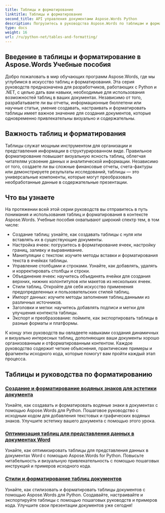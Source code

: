 ```yaml
---
title: Таблицы и форматирование
linktitle: Таблицы и форматирование
second_title: API управления документами Aspose.Words Python
description: Погрузитесь в руководства Aspose.Words по таблицам и форматированию в приложениях Python и .NET. Научитесь создавать, настраивать и оформлять таблицы для визуально привлекательных документов.
type: docs
weight: 16
url: /ru/python-net/tables-and-formatting/
---
```



## Введение в таблицы и форматирование в Aspose.Words Учебные пособия

Добро пожаловать в мир обучающих программ Aspose.Words, где мы углубимся в искусство таблиц и форматирования. Эта серия руководств предназначена для разработчиков, работающих с Python и .NET, с целью дать вам навыки, необходимые для использования возможностей таблиц в ваших документах. Независимо от того, разрабатываете ли вы отчеты, информационные бюллетени или научные статьи, умение создавать, настраивать и форматировать таблицы имеет важное значение для создания документов, которые одновременно привлекательны визуально и содержательны.

## Важность таблиц и форматирования

Таблицы служат мощным инструментом для организации и представления информации в структурированном виде. Правильное форматирование повышает визуальную ясность таблиц, облегчая читателям усвоение данных и аналитической информации. Независимо от того, создаете ли вы сложные финансовые отчеты, счета-фактуры или демонстрируете результаты исследований, таблицы — это универсальные компоненты, которые могут преобразовать необработанные данные в содержательные презентации.

## Что вы узнаете

На протяжении всей этой серии руководств вы отправитесь в путь понимания и использования таблиц и форматирования в контексте Aspose.Words. Учебные пособия охватывают широкий спектр тем, в том числе:

- Создание таблиц: узнайте, как создавать таблицы с нуля или вставлять их в существующие документы.
- Настройка ячеек: погрузитесь в форматирование ячеек, настройку границ, заливку и выравнивание.
- Манипуляции с текстом: изучите методы вставки и форматирования текста в ячейках таблицы.
- Управление столбцами и строками. Узнайте, как добавлять, удалять и корректировать столбцы и строки.
- Объединение ячеек: научитесь объединять ячейки для создания верхних, нижних колонтитулов или макетов из нескольких ячеек.
- Стили таблиц. Откройте для себя искусство применения предопределенных и пользовательских стилей таблиц.
- Импорт данных: изучите методы заполнения таблиц данными из различных источников.
- Заголовки и метки: научитесь добавлять подписи и метки для улучшения контекста таблицы.
- Экспорт и преобразование: поймите, как экспортировать таблицы в разные форматы и платформы.

К концу этих руководств вы овладеете навыками создания динамичных и визуально интересных таблиц, дополняющих ваши документы хорошо организованным и отформатированным контентом. Каждое руководство содержит четкие объяснения, практические примеры и фрагменты исходного кода, которые помогут вам пройти каждый этап процесса.

## Таблицы и руководства по форматированию
### [Создание и форматирование водяных знаков для эстетики документа](./manage-document-watermarks/)
Узнайте, как создавать и форматировать водяные знаки в документах с помощью Aspose.Words для Python. Пошаговое руководство с исходным кодом для добавления текстовых и графических водяных знаков. Улучшите эстетику вашего документа с помощью этого урока.
### [Оптимизация таблиц для представления данных в документах Word](./document-tables/)
Узнайте, как оптимизировать таблицы для представления данных в документах Word с помощью Aspose.Words for Python. Повысьте читабельность и визуальную привлекательность с помощью пошаговых инструкций и примеров исходного кода.
### [Стили и форматирование таблиц документов](./document-table-styles-formatting/)
Узнайте, как стилизовать и форматировать таблицы документов с помощью Aspose.Words для Python. Создавайте, настраивайте и экспортируйте таблицы с помощью пошаговых руководств и примеров кода. Улучшите свои презентации документов уже сегодня! 